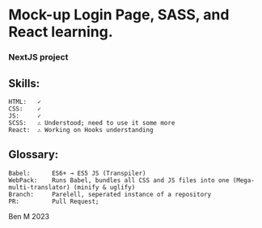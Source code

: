 # Mock-up Login Page, SASS, and React learning.
### NextJS project

Skills:
-------
	HTML:	✓
	CSS:	✓
	JS:		✓
	SCSS:	⚠ Understood; need to use it some more
	React:	⚠ Working on Hooks understanding
	


Glossary:
---------
	Babel:		ES6+ → ES5 JS (Transpiler)
	WebPack:	Runs Babel, bundles all CSS and JS files into one (Mega-multi-translator) (minify & uglify)
	Branch:		Parelell, seperated instance of a repository
	PR:			Pull Request; 

Ben M 2023